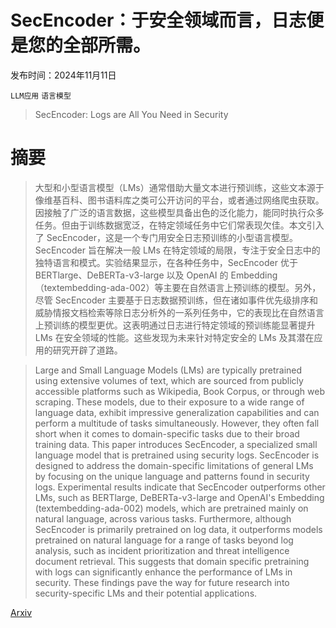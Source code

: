 # SecEncoder：于安全领域而言，日志便是您的全部所需。

发布时间：2024年11月11日

`LLM应用` `语言模型`

> SecEncoder: Logs are All You Need in Security

# 摘要

> 大型和小型语言模型（LMs）通常借助大量文本进行预训练，这些文本源于像维基百科、图书语料库之类可公开访问的平台，或者通过网络爬虫获取。因接触了广泛的语言数据，这些模型具备出色的泛化能力，能同时执行众多任务。但由于训练数据宽泛，在特定领域任务中它们常表现欠佳。本文引入了 SecEncoder，这是一个专门用安全日志预训练的小型语言模型。SecEncoder 旨在解决一般 LMs 在特定领域的局限，专注于安全日志中的独特语言和模式。实验结果显示，在各种任务中，SecEncoder 优于 BERTlarge、DeBERTa-v3-large 以及 OpenAI 的 Embedding（textembedding-ada-002）等主要在自然语言上预训练的模型。另外，尽管 SecEncoder 主要基于日志数据预训练，但在诸如事件优先级排序和威胁情报文档检索等除日志分析外的一系列任务中，它的表现比在自然语言上预训练的模型更优。这表明通过日志进行特定领域的预训练能显著提升 LMs 在安全领域的性能。这些发现为未来针对特定安全的 LMs 及其潜在应用的研究开辟了道路。

> Large and Small Language Models (LMs) are typically pretrained using extensive volumes of text, which are sourced from publicly accessible platforms such as Wikipedia, Book Corpus, or through web scraping. These models, due to their exposure to a wide range of language data, exhibit impressive generalization capabilities and can perform a multitude of tasks simultaneously. However, they often fall short when it comes to domain-specific tasks due to their broad training data. This paper introduces SecEncoder, a specialized small language model that is pretrained using security logs. SecEncoder is designed to address the domain-specific limitations of general LMs by focusing on the unique language and patterns found in security logs. Experimental results indicate that SecEncoder outperforms other LMs, such as BERTlarge, DeBERTa-v3-large and OpenAI's Embedding (textembedding-ada-002) models, which are pretrained mainly on natural language, across various tasks. Furthermore, although SecEncoder is primarily pretrained on log data, it outperforms models pretrained on natural language for a range of tasks beyond log analysis, such as incident prioritization and threat intelligence document retrieval. This suggests that domain specific pretraining with logs can significantly enhance the performance of LMs in security. These findings pave the way for future research into security-specific LMs and their potential applications.

[Arxiv](https://arxiv.org/abs/2411.07528)